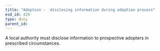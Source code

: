 ```yaml
---
title: "Adoption -  disclosing information during adoption process"
esd_id: 429
type: duty
parent_id:  
---
```


A local authority must disclose information to prospective adopters in prescribed circumstances.

